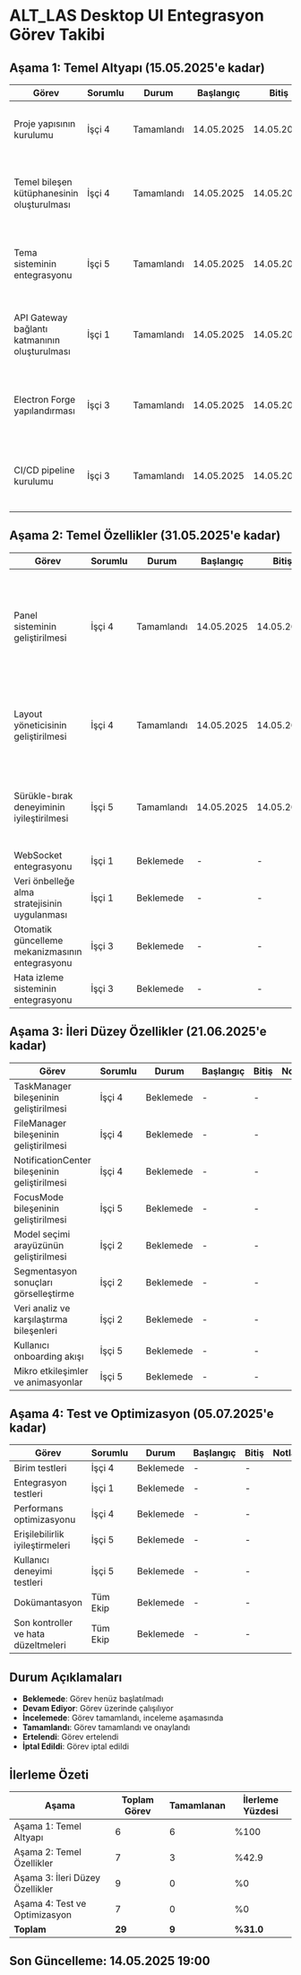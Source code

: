 # ALT_LAS Desktop UI Entegrasyon Görev Takibi

## Aşama 1: Temel Altyapı (15.05.2025'e kadar)

| Görev | Sorumlu | Durum | Başlangıç | Bitiş | Notlar |
|-------|---------|-------|-----------|-------|--------|
| Proje yapısının kurulumu | İşçi 4 | Tamamlandı | 14.05.2025 | 14.05.2025 | `ui-desktop` implementasyonu ana dizine taşındı, package.json ve README.md güncellendi |
| Temel bileşen kütüphanesinin oluşturulması | İşçi 4 | Tamamlandı | 14.05.2025 | 14.05.2025 | Temel bileşenler (Button, Card, Input, vb.) ve kompozisyon bileşenleri (Panel, SplitView, vb.) zaten mevcut ve iyi tasarlanmış durumda |
| Tema sisteminin entegrasyonu | İşçi 5 | Tamamlandı | 14.05.2025 | 14.05.2025 | Tema sistemi zaten entegre edilmiş, glassmorphism efektleri ve yüksek kontrast modu içeriyor. Git çakışmaları çözüldü. |
| API Gateway bağlantı katmanının oluşturulması | İşçi 1 | Tamamlandı | 14.05.2025 | 14.05.2025 | ApiService.ts dosyası geliştirildi, hata yönetimi ve kimlik doğrulama özellikleri eklendi. useApi.ts dosyası güncellendi ve yeni hook'lar eklendi. |
| Electron Forge yapılandırması | İşçi 3 | Tamamlandı | 14.05.2025 | 14.05.2025 | forge.config.js, webpack.main.config.js ve webpack.renderer.config.js dosyaları güncellendi. Gerekli bağımlılıklar package.json'a eklendi. |
| CI/CD pipeline kurulumu | İşçi 3 | Tamamlandı | 14.05.2025 | 14.05.2025 | GitHub Actions workflow dosyası oluşturuldu, CI/CD README dosyası hazırlandı ve package.json'a CI script'leri eklendi. |

## Aşama 2: Temel Özellikler (31.05.2025'e kadar)

| Görev | Sorumlu | Durum | Başlangıç | Bitiş | Notlar |
|-------|---------|-------|-----------|-------|--------|
| Panel sisteminin geliştirilmesi | İşçi 4 | Tamamlandı | 14.05.2025 | 14.05.2025 | dnd-kit kütüphanesi kullanılarak DraggablePanel, DraggablePanelContainer ve PanelSystem bileşenleri oluşturuldu. Panel sürükleme, yeniden boyutlandırma, maksimize/minimize etme özellikleri eklendi. |
| Layout yöneticisinin geliştirilmesi | İşçi 4 | Tamamlandı | 14.05.2025 | 14.05.2025 | LayoutManager, LayoutControls ve SplitViewDemo bileşenleri oluşturuldu. Grid, flex, split ve free layout tipleri destekleniyor. |
| Sürükle-bırak deneyiminin iyileştirilmesi | İşçi 5 | Tamamlandı | 14.05.2025 | 14.05.2025 | DragDropProvider, Draggable, Droppable, DragOverlay, Sortable ve SortableItem bileşenleri oluşturuldu. Kanban board örneği ile sürükle-bırak deneyimi geliştirildi. |
| WebSocket entegrasyonu | İşçi 1 | Beklemede | - | - | |
| Veri önbelleğe alma stratejisinin uygulanması | İşçi 1 | Beklemede | - | - | |
| Otomatik güncelleme mekanizmasının entegrasyonu | İşçi 3 | Beklemede | - | - | |
| Hata izleme sisteminin entegrasyonu | İşçi 3 | Beklemede | - | - | |

## Aşama 3: İleri Düzey Özellikler (21.06.2025'e kadar)

| Görev | Sorumlu | Durum | Başlangıç | Bitiş | Notlar |
|-------|---------|-------|-----------|-------|--------|
| TaskManager bileşeninin geliştirilmesi | İşçi 4 | Beklemede | - | - | |
| FileManager bileşeninin geliştirilmesi | İşçi 4 | Beklemede | - | - | |
| NotificationCenter bileşeninin geliştirilmesi | İşçi 4 | Beklemede | - | - | |
| FocusMode bileşeninin geliştirilmesi | İşçi 5 | Beklemede | - | - | |
| Model seçimi arayüzünün geliştirilmesi | İşçi 2 | Beklemede | - | - | |
| Segmentasyon sonuçları görselleştirme | İşçi 2 | Beklemede | - | - | |
| Veri analiz ve karşılaştırma bileşenleri | İşçi 2 | Beklemede | - | - | |
| Kullanıcı onboarding akışı | İşçi 5 | Beklemede | - | - | |
| Mikro etkileşimler ve animasyonlar | İşçi 5 | Beklemede | - | - | |

## Aşama 4: Test ve Optimizasyon (05.07.2025'e kadar)

| Görev | Sorumlu | Durum | Başlangıç | Bitiş | Notlar |
|-------|---------|-------|-----------|-------|--------|
| Birim testleri | İşçi 4 | Beklemede | - | - | |
| Entegrasyon testleri | İşçi 1 | Beklemede | - | - | |
| Performans optimizasyonu | İşçi 4 | Beklemede | - | - | |
| Erişilebilirlik iyileştirmeleri | İşçi 5 | Beklemede | - | - | |
| Kullanıcı deneyimi testleri | İşçi 5 | Beklemede | - | - | |
| Dokümantasyon | Tüm Ekip | Beklemede | - | - | |
| Son kontroller ve hata düzeltmeleri | Tüm Ekip | Beklemede | - | - | |

## Durum Açıklamaları

- **Beklemede**: Görev henüz başlatılmadı
- **Devam Ediyor**: Görev üzerinde çalışılıyor
- **İncelemede**: Görev tamamlandı, inceleme aşamasında
- **Tamamlandı**: Görev tamamlandı ve onaylandı
- **Ertelendi**: Görev ertelendi
- **İptal Edildi**: Görev iptal edildi

## İlerleme Özeti

| Aşama | Toplam Görev | Tamamlanan | İlerleme Yüzdesi |
|-------|--------------|------------|------------------|
| Aşama 1: Temel Altyapı | 6 | 6 | %100 |
| Aşama 2: Temel Özellikler | 7 | 3 | %42.9 |
| Aşama 3: İleri Düzey Özellikler | 9 | 0 | %0 |
| Aşama 4: Test ve Optimizasyon | 7 | 0 | %0 |
| **Toplam** | **29** | **9** | **%31.0** |

## Son Güncelleme: 14.05.2025 19:00
